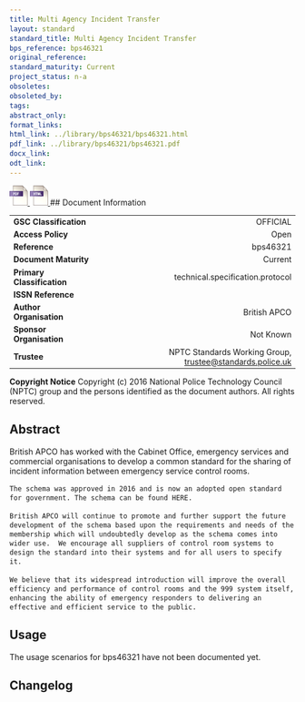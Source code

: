 ```yaml
---
title: Multi Agency Incident Transfer
layout: standard
standard_title: Multi Agency Incident Transfer
bps_reference: bps46321
original_reference: 
standard_maturity: Current
project_status: n-a
obsoletes: 
obsoleted_by: 
tags: 
abstract_only:
format_links:
html_link: ../library/bps46321/bps46321.html
pdf_link: ../library/bps46321/bps46321.pdf
docx_link: 
odt_link: 
---
```


<a target="_blank" href="../library/bps46321/bps46321.pdf">
    <img src="../images/pdf@0.5x.png" alt="pdf link" title="pdf link" style="max-height:35px;">
</a>

<a target="_blank" href="../library/bps46321/bps46321.html">
    <img src="../images/html@0.5x.png" alt="html link" title="html link" style="max-height:35px;">
</a>
## Document Information

|||
| :------- | ------: |
| **GSC Classification**     | OFFICIAL |
| **Access Policy**          | Open |
| **Reference**              | bps46321  |
| **Document Maturity**      | Current |
| **Primary Classification** | technical.specification.protocol |
| **ISSN Reference**         |  |
| **Author Organisation**    |British APCO|
| **Sponsor Organisation**   |Not Known|
| **Trustee**                | NPTC Standards Working Group, <a href="mailto:trustee@standards.police.uk?subject=bps46321 Multi Agency Incident Transfer">trustee@standards.police.uk |

**Copyright Notice**
Copyright (c) 2016 National Police Technology Council (NPTC) group and the persons identified as the document authors. All rights reserved.

## Abstract
British APCO has worked with the Cabinet Office, emergency services and commercial organisations to develop a common standard for the sharing of incident information between emergency service control rooms.
    
    The schema was approved in 2016 and is now an adopted open standard for government. The schema can be found HERE.
    
    British APCO will continue to promote and further support the future development of the schema based upon the requirements and needs of the membership which will undoubtedly develop as the schema comes into wider use.  We encourage all suppliers of control room systems to design the standard into their systems and for all users to specify it.
    
    We believe that its widespread introduction will improve the overall efficiency and performance of control rooms and the 999 system itself, enhancing the ability of emergency responders to delivering an effective and efficient service to the public.
        
## Usage
The usage scenarios for bps46321 have not been documented yet.

## Changelog

